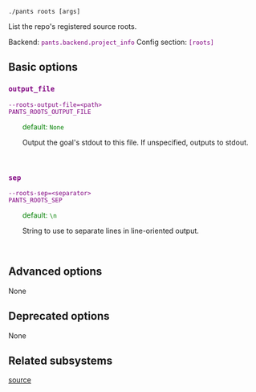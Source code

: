 ```
./pants roots [args]
```
List the repo's registered source roots.

Backend: <span style="color: purple"><code>pants.backend.project_info</code></span>
Config section: <span style="color: purple"><code>[roots]</code></span>

## Basic options

<div style="color: purple">

### `output_file`

  <code>--roots-output-file=&lt;path&gt;</code><br>
  <code>PANTS_ROOTS_OUTPUT_FILE</code><br>
</div>
<div style="padding-left: 2em;">
<span style="color: green">default: <code>None</code></span>

<br>

Output the goal's stdout to this file. If unspecified, outputs to stdout.
</div>
<br>

<div style="color: purple">

### `sep`

  <code>--roots-sep=&lt;separator&gt;</code><br>
  <code>PANTS_ROOTS_SEP</code><br>
</div>
<div style="padding-left: 2em;">
<span style="color: green">default: <code>\n</code></span>

<br>

String to use to separate lines in line-oriented output.
</div>
<br>


## Advanced options

None

## Deprecated options

None


## Related subsystems
[source](source.md)
